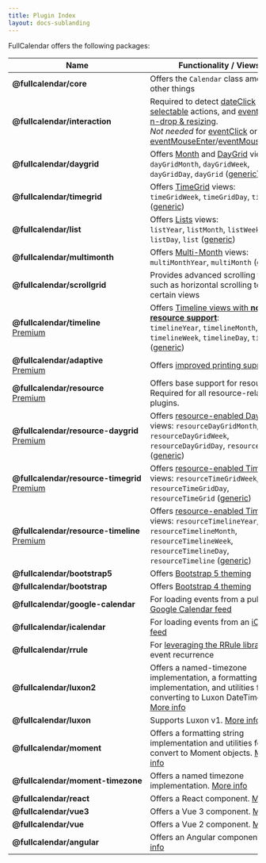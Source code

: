 ```yaml
---
title: Plugin Index
layout: docs-sublanding
---
```


FullCalendar offers the following packages:

<style>
  .plugin-table td:first-child strong { display: block; white-space: nowrap }
</style>

<table class='plugin-table'>
<thead>
  <tr>
    <th>Name</th>
    <th>Functionality / Views</th>
    <th>Yarn</th>
    <th>jsDelivr</th>
  </tr>
</thead>
<tbody>
  <tr>
    <td>
      <strong>@fullcalendar/core</strong>
    </td>
    <td>
      Offers the <code>Calendar</code> class among other things
    </td>
    <td><a href='https://yarnpkg.com/package/@fullcalendar/core'>Yarn</a></td>
    <td><a href='https://www.jsdelivr.com/package/npm/@fullcalendar/core?version={{ site.data.latest-releases.v6 }}'>jsDelivr</a></td>
  </tr>
  <tr>
    <td>
      <strong>@fullcalendar/interaction</strong>
    </td>
    <td>
      Required to detect <a href='dateClick'>dateClick</a> actions,
      <a href='selectable'>selectable</a> actions, and
      <a href='editable'>event drag-n-drop &amp; resizing</a>.<br />
      <em>Not needed</em> for
      <a href='eventClick'>eventClick</a> or
      <a href='eventMouseEnter'>eventMouseEnter</a>/<a href='eventMouseLeave'>eventMouseLeave</a>.
    </td>
    <td><a href='https://yarnpkg.com/package/@fullcalendar/interaction'>Yarn</a></td>
    <td><a href='https://www.jsdelivr.com/package/npm/@fullcalendar/interaction?version={{ site.data.latest-releases.v6 }}'>jsDelivr</a></td>
  </tr>
  <tr>
    <td>
      <strong>@fullcalendar/daygrid</strong>
    </td>
    <td>
      Offers <a href='month-view'>Month</a> and <a href='daygrid-view'>DayGrid</a> views:<br />
      <code>dayGridMonth</code>,
      <code>dayGridWeek</code>,
      <code>dayGridDay</code>,
      <code>dayGrid</code> (<a href='custom-view-with-settings'>generic</a>)
    </td>
    <td><a href='https://yarnpkg.com/package/@fullcalendar/daygrid'>Yarn</a></td>
    <td><a href='https://www.jsdelivr.com/package/npm/@fullcalendar/daygrid?version={{ site.data.latest-releases.v6 }}'>jsDelivr</a></td>
  </tr>
  <tr>
    <td>
      <strong>@fullcalendar/timegrid</strong>
    </td>
    <td>
      Offers <a href='timegrid-view'>TimeGrid</a> views:<br />
      <code>timeGridWeek</code>,
      <code>timeGridDay</code>,
      <code>timeGrid</code> (<a href='custom-view-with-settings'>generic</a>)
    </td>
    <td><a href='https://yarnpkg.com/package/@fullcalendar/timegrid'>Yarn</a></td>
    <td><a href='https://www.jsdelivr.com/package/npm/@fullcalendar/timegrid?version={{ site.data.latest-releases.v6 }}'>jsDelivr</a></td>
  </tr>
  <tr>
    <td>
      <strong>@fullcalendar/list</strong>
    </td>
    <td>
      Offers <a href='list-view'>Lists</a> views:<br />
      <code>listYear</code>,
      <code>listMonth</code>,
      <code>listWeek</code>,
      <code>listDay</code>,
      <code>list</code> (<a href='custom-view-with-settings'>generic</a>)
    </td>
    <td><a href='https://yarnpkg.com/package/@fullcalendar/list'>Yarn</a></td>
    <td><a href='https://www.jsdelivr.com/package/npm/@fullcalendar/list?version={{ site.data.latest-releases.v6 }}'>jsDelivr</a></td>
  </tr>
  <tr>
    <td>
      <strong>@fullcalendar/multimonth</strong>
    </td>
    <td>
      Offers <a href='multimonth-grid'>Multi-Month</a> views:<br />
      <code>multiMonthYear</code>,
      <code>multiMonth</code> (<a href='custom-view-with-settings'>generic</a>)
    </td>
    <td><a href='https://yarnpkg.com/package/@fullcalendar/multimonth'>Yarn</a></td>
    <td><a href='https://www.jsdelivr.com/package/npm/@fullcalendar/multimonth?version={{ site.data.latest-releases.v6 }}'>jsDelivr</a></td>
  </tr>
  <tr>
    <td>
      <strong>@fullcalendar/scrollgrid</strong>
    </td>
    <td>
      Provides advanced scrolling features such as horizontal scrolling to certain views
    </td>
    <td><a href='https://yarnpkg.com/package/@fullcalendar/scrollgrid'>Yarn</a></td>
    <td><a href='https://www.jsdelivr.com/package/npm/@fullcalendar/scrollgrid?version={{ site.data.latest-releases.v6 }}'>jsDelivr</a></td>
  </tr>
  <tr>
    <td>
      <strong>@fullcalendar/timeline</strong>
      <a href='/pricing' class='badge'>Premium</a>
    </td>
    <td>
      Offers <a href='timeline-view-no-resources'>Timeline views with <strong>no resource support</strong></a>:<br />
      <code>timelineYear</code>,
      <code>timelineMonth</code>,
      <code>timelineWeek</code>,
      <code>timelineDay</code>,
      <code>timeline</code> (<a href='custom-view-with-settings'>generic</a>)
    </td>
    <td><a href='https://yarnpkg.com/package/@fullcalendar/timeline'>Yarn</a></td>
    <td><a href='https://www.jsdelivr.com/package/npm/@fullcalendar/timeline?version={{ site.data.latest-releases.v6 }}'>jsDelivr</a></td>
  </tr>
  <tr>
    <td>
      <strong>@fullcalendar/adaptive</strong>
      <a href='/pricing' class='badge'>Premium</a>
    </td>
    <td>
      Offers <a href='print'>improved printing support</a>.
    </td>
    <td><a href='https://yarnpkg.com/package/@fullcalendar/adaptive'>Yarn</a></td>
    <td><a href='https://www.jsdelivr.com/package/npm/@fullcalendar/adaptive?version={{ site.data.latest-releases.v6 }}'>jsDelivr</a></td>
  </tr>
  <tr>
    <td>
      <strong>@fullcalendar/resource</strong>
      <a href='/pricing' class='badge'>Premium</a>
    </td>
    <td>
      Offers base support for resources. Required for all resource-related plugins.
    </td>
    <td><a href='https://yarnpkg.com/package/@fullcalendar/resource'>Yarn</a></td>
    <td><a href='https://www.jsdelivr.com/package/npm/@fullcalendar/resource?version={{ site.data.latest-releases.v6 }}'>jsDelivr</a></td>
  </tr>
  <tr>
    <td>
      <strong>@fullcalendar/resource-daygrid</strong>
      <a href='/pricing' class='badge'>Premium</a>
    </td>
    <td>
      Offers <a href='resource-daygrid-view'>resource-enabled DayGrid</a> views:
      <code>resourceDayGridMonth</code>,
      <code>resourceDayGridWeek</code>,
      <code>resourceDayGridDay</code>,
      <code>resourceDayGrid</code> (<a href='custom-view-with-settings'>generic</a>)
    </td>
    <td><a href='https://yarnpkg.com/package/@fullcalendar/resource-daygrid'>Yarn</a></td>
    <td><a href='https://www.jsdelivr.com/package/npm/@fullcalendar/resource-daygrid?version={{ site.data.latest-releases.v6 }}'>jsDelivr</a></td>
  </tr>
  <tr>
    <td>
      <strong>@fullcalendar/resource-timegrid</strong>
      <a href='/pricing' class='badge'>Premium</a>
    </td>
    <td>
      Offers <a href='vertical-resource-view'>resource-enabled TimeGrid</a> views:
      <code>resourceTimeGridWeek</code>,
      <code>resourceTimeGridDay</code>,
      <code>resourceTimeGrid</code> (<a href='custom-view-with-settings'>generic</a>)
    </td>
    <td><a href='https://yarnpkg.com/package/@fullcalendar/resource-timegrid'>Yarn</a></td>
    <td><a href='https://www.jsdelivr.com/package/npm/@fullcalendar/resource-timegrid?version={{ site.data.latest-releases.v6 }}'>jsDelivr</a></td>
  </tr>
  <tr>
    <td>
      <strong>@fullcalendar/resource-timeline</strong>
      <a href='/pricing' class='badge'>Premium</a>
    </td>
    <td>
      Offers <a href='timeline-view'>resource-enabled Timeline</a> views:
      <code>resourceTimelineYear</code>,
      <code>resourceTimelineMonth</code>,
      <code>resourceTimelineWeek</code>,
      <code>resourceTimelineDay</code>,
      <code>resourceTimeline</code> (<a href='custom-view-with-settings'>generic</a>)
    </td>
    <td><a href='https://yarnpkg.com/package/@fullcalendar/resource-timeline'>Yarn</a></td>
    <td><a href='https://www.jsdelivr.com/package/npm/@fullcalendar/resource-timeline?version={{ site.data.latest-releases.v6 }}'>jsDelivr</a></td>
  </tr>
  <tr>
    <td>
      <strong>@fullcalendar/bootstrap5</strong>
    </td>
    <td>
      Offers <a href='bootstrap5'>Bootstrap 5 theming</a>
    </td>
    <td><a href='https://yarnpkg.com/package/@fullcalendar/bootstrap5'>Yarn</a></td>
    <td><a href='https://www.jsdelivr.com/package/npm/@fullcalendar/bootstrap5?version={{ site.data.latest-releases.v6 }}'>jsDelivr</a></td>
  </tr>
  <tr>
    <td>
      <strong>@fullcalendar/bootstrap</strong>
    </td>
    <td>
      Offers <a href='bootstrap4'>Bootstrap 4 theming</a>
    </td>
    <td><a href='https://yarnpkg.com/package/@fullcalendar/bootstrap'>Yarn</a></td>
    <td><a href='https://www.jsdelivr.com/package/npm/@fullcalendar/bootstrap?version={{ site.data.latest-releases.v6 }}'>jsDelivr</a></td>
  </tr>
  <tr>
    <td>
      <strong>@fullcalendar/google-calendar</strong>
    </td>
    <td>
      For loading events from a public <a href='google-calendar'>Google Calendar feed</a>
    </td>
    <td><a href='https://yarnpkg.com/package/@fullcalendar/google-calendar'>Yarn</a></td>
    <td><a href='https://www.jsdelivr.com/package/npm/@fullcalendar/google-calendar?version={{ site.data.latest-releases.v6 }}'>jsDelivr</a></td>
  </tr>
  <tr>
    <td>
      <strong>@fullcalendar/icalendar</strong>
    </td>
    <td>
      For loading events from an <a href='icalendar'>iCalendar feed</a>
    </td>
    <td><a href='https://yarnpkg.com/package/@fullcalendar/icalendar'>Yarn</a></td>
    <td><a href='https://www.jsdelivr.com/package/npm/@fullcalendar/icalendar?version={{ site.data.latest-releases.v6 }}'>jsDelivr</a></td>
  </tr>
  <tr>
    <td>
      <strong>@fullcalendar/rrule</strong>
    </td>
    <td>
      For <a href='rrule-plugin'>leveraging the RRule library</a> for event recurrence
    </td>
    <td><a href='https://yarnpkg.com/package/@fullcalendar/rrule'>Yarn</a></td>
    <td><a href='https://www.jsdelivr.com/package/npm/@fullcalendar/rrule?version={{ site.data.latest-releases.v6 }}'>jsDelivr</a></td>
  </tr>
  <tr>
    <td>
      <strong>@fullcalendar/luxon2</strong>
    </td>
    <td>
      Offers a named-timezone implementation, a formatting string implementation, and utilities for converting to Luxon DateTimes. <a href='luxon2'>More info</a>
    </td>
    <td><a href='https://yarnpkg.com/package/@fullcalendar/luxon2'>Yarn</a></td>
    <td><a href='https://www.jsdelivr.com/package/npm/@fullcalendar/luxon2?version={{ site.data.latest-releases.v6 }}'>jsDelivr</a></td>
  </tr>
  <tr>
    <td>
      <strong>@fullcalendar/luxon</strong>
    </td>
    <td>
      Supports Luxon v1. <a href='luxon1'>More info</a>
    </td>
    <td><a href='https://yarnpkg.com/package/@fullcalendar/luxon'>Yarn</a></td>
    <td><a href='https://www.jsdelivr.com/package/npm/@fullcalendar/luxon?version={{ site.data.latest-releases.v6 }}'>jsDelivr</a></td>
  </tr>
  <tr>
    <td>
      <strong>@fullcalendar/moment</strong>
    </td>
    <td>
      Offers a formatting string implementation and utilities fo convert to Moment objects. <a href='moment-plugin'>More info</a>
    </td>
    <td><a href='https://yarnpkg.com/package/@fullcalendar/moment'>Yarn</a></td>
    <td><a href='https://www.jsdelivr.com/package/npm/@fullcalendar/moment?version={{ site.data.latest-releases.v6 }}'>jsDelivr</a></td>
  </tr>
  <tr>
    <td>
      <strong>@fullcalendar/moment-timezone</strong>
    </td>
    <td>
      Offers a named timezone implementation. <a href='moment-timezone-plugin'>More info</a>
    </td>
    <td><a href='https://yarnpkg.com/package/@fullcalendar/moment-timezone'>Yarn</a></td>
    <td><a href='https://www.jsdelivr.com/package/npm/@fullcalendar/moment-timezone?version={{ site.data.latest-releases.v6 }}'>jsDelivr</a></td>
  </tr>
  <tr>
    <td>
      <strong>@fullcalendar/react</strong>
    </td>
    <td>
      Offers a React component. <a href='react'>More info</a>
    </td>
    <td><a href='https://yarnpkg.com/package/@fullcalendar/react'>Yarn</a></td>
    <td><a href='https://www.jsdelivr.com/package/npm/@fullcalendar/react?version={{ site.data.latest-releases.v6 }}'>jsDelivr</a></td>
  </tr>
  <tr>
    <td>
      <strong>@fullcalendar/vue3</strong>
    </td>
    <td>
      Offers a Vue 3 component. <a href='vue'>More info</a>
    </td>
    <td><a href='https://yarnpkg.com/package/@fullcalendar/vue3'>Yarn</a></td>
    <td><a href='https://www.jsdelivr.com/package/npm/@fullcalendar/vue3?version={{ site.data.latest-releases.v6 }}'>jsDelivr</a></td>
  </tr>
  <tr>
    <td>
      <strong>@fullcalendar/vue</strong>
    </td>
    <td>
      Offers a Vue 2 component. <a href='vue'>More info</a>
    </td>
    <td><a href='https://yarnpkg.com/package/@fullcalendar/vue'>Yarn</a></td>
    <td><a href='https://www.jsdelivr.com/package/npm/@fullcalendar/vue?version={{ site.data.latest-releases.v6 }}'>jsDelivr</a></td>
  </tr>
  <tr>
    <td>
      <strong>@fullcalendar/angular</strong>
    </td>
    <td>
      Offers an Angular component. <a href='angular'>More info</a>
    </td>
    <td><a href='https://yarnpkg.com/package/@fullcalendar/angular'>Yarn</a></td>
    <td><a href='https://www.jsdelivr.com/package/npm/@fullcalendar/angular?version={{ site.data.latest-releases.v6 }}'>jsDelivr</a></td>
  </tr>
</tbody>
</table>
